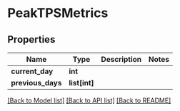 # PeakTPSMetrics

## Properties
Name | Type | Description | Notes
------------ | ------------- | ------------- | -------------
**current_day** | **int** |  | 
**previous_days** | **list[int]** |  | 

[[Back to Model list]](../README.md#documentation-for-models) [[Back to API list]](../README.md#documentation-for-api-endpoints) [[Back to README]](../README.md)

